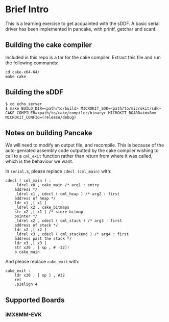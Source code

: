 # Brief Intro
This is a learning exercise to get acquainted with the sDDF. A basic serial driver has been implemented in pancake, with printf, getchar and scanf.

## Building the cake compiler
Included in this repo is a tar for the cake compiler. Extract this file and run the
following commands:
```
cd cake-x64-64/
make cake
```

## Building the sDDF

    $ cd echo_server
    $ make BUILD_DIR=<path/to/build> MICROKIT_SDK=<path/to/microkit/sdk> CAKE_COMPILER=<path/to/cake/compiler/binary> MICROKIT_BOARD=imx8mm MICROKIT_CONFIG=(release/debug)

## Notes on building Pancake
We will need to modify an output file, and recompile. This is because of the auto-genrated assembly code outputted by the cake compiler wishing to call
to a `cml_exit` function rather than return from where it was called, which is the behaviour we want.

In `serial.S`, please replace `cdecl (cml_main)` with:

```
cdecl ( cml_main ) :
    _ldrel x0 , cake_main /* arg1 : entry
    address */
    _ldrel x1 , cdecl ( cml_heap ) /* arg2 : first
    address of heap */
    ldr x1 ,[ x1 ]
    _ldrel x2 , cake_bitmaps
    str x2 ,[ x1 ] /* store bitmap
    pointer */
    _ldrel x2 , cdecl ( cml_stack ) /* arg3 : first
    address of stack */
    ldr x2 ,[ x2 ]
    _ldrel x3 , cdecl ( cml_stackend ) /* arg4 : first
    address past the stack */
    ldr x3 ,[ x3 ]
    str x30 , [ sp , # -32]!
    b cake_main
```

And please replace `cake_exit` with:

```
cake_exit :
    ldr x30 , [ sp ] , #32
    ret
    .p2align 4
```
## Supported Boards

### iMX8MM-EVK


